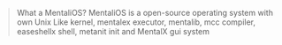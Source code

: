 


> What a MentaliOS?
MentaliOS is a open-source operating system with own Unix Like kernel, mentalex executor, mentalib, mcc compiler, easeshellx shell, metanit init and MentalX gui system
